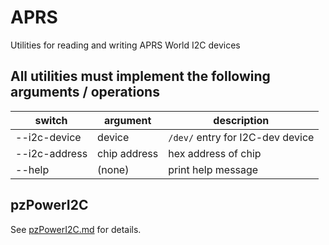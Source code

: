 # APRS
Utilities for reading and writing APRS World I2C devices

## All utilities must implement the following arguments / operations
switch|argument|description
---|---|---
--i2c-device|device|`/dev/` entry for I2C-dev device
--i2c-address|chip address|hex address of chip
--help|(none)|print help message

## pzPowerI2C
See [pzPowerI2C.md](pzPowerI2C.md) for details.
